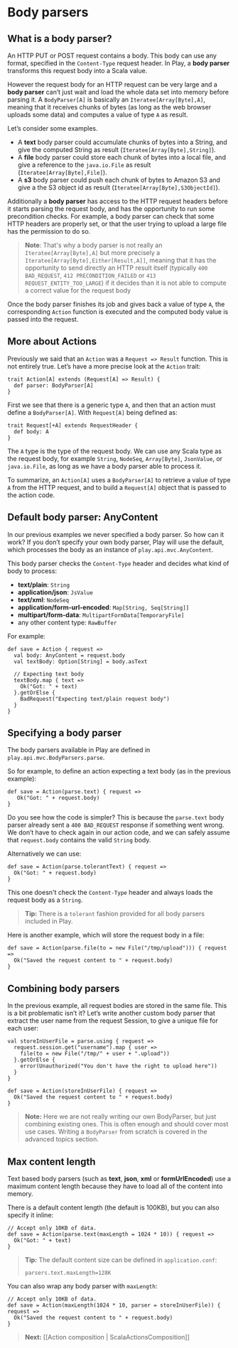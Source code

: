 # Body parsers

## What is a body parser?

An HTTP PUT or POST request contains a body. This body can use any format, specified in the `Content-Type` request header. In Play, a **body parser** transforms this request body into a Scala value. 

However the request body for an HTTP request can be very large and a **body parser** can’t just wait and load the whole data set into memory before parsing it. A `BodyParser[A]` is basically an `Iteratee[Array[Byte],A]`, meaning that it receives chunks of bytes (as long as the web browser uploads some data) and computes a value of type `A` as result.

Let’s consider some examples.

- A **text** body parser could accumulate chunks of bytes into a String, and give the computed String as result (`Iteratee[Array[Byte],String]`).
- A **file** body parser could store each chunk of bytes into a local file, and give a reference to the `java.io.File` as result (`Iteratee[Array[Byte],File]`).
- A **s3** body parser could push each chunk of bytes to Amazon S3 and give a the S3 object id as result (`Iteratee[Array[Byte],S3ObjectId]`).

Additionally a **body parser** has access to the HTTP request headers before it starts parsing the request body, and has the opportunity to run some precondition checks. For example, a body parser can check that some HTTP headers are properly set, or that the user trying to upload a large file has the permission to do so.

> **Note**: That's why a body parser is not really an `Iteratee[Array[Byte],A]` but more precisely a `Iteratee[Array[Byte],Either[Result,A]]`, meaning that it has the opportunity to send directly an HTTP result itself (typically `400 BAD_REQUEST`, `412 PRECONDITION_FAILED` or `413 REQUEST_ENTITY_TOO_LARGE`) if it decides than it is not able to compute a correct value for the request body

Once the body parser finishes its job and gives back a value of type `A`, the corresponding `Action` function is executed and the computed body value is passed into the request.

## More about Actions

Previously we said that an `Action` was a `Request => Result` function. This is not entirely true. Let’s have a more precise look at the `Action` trait:

```
trait Action[A] extends (Request[A] => Result) {
  def parser: BodyParser[A]
}
```

First we see that there is a generic type `A`, and then that an action must define a `BodyParser[A]`. With `Request[A]` being defined as:

```
trait Request[+A] extends RequestHeader {
  def body: A
}
```

The `A` type is the type of the request body. We can use any Scala type as the request body, for example `String`, `NodeSeq`, `Array[Byte]`, `JsonValue`, or `java.io.File`, as long as we have a body parser able to process it.

To summarize, an `Action[A]` uses a `BodyParser[A]` to retrieve a value of type `A` from the HTTP request, and to build a `Request[A]` object that is passed to the action code. 

## Default body parser: AnyContent

In our previous examples we never specified a body parser. So how can it work? If you don’t specify your own body parser, Play will use the default, which processes the body as an instance of `play.api.mvc.AnyContent`.

This body parser checks the `Content-Type` header and decides what kind of body to process:

- **text/plain**: `String`
- **application/json**: `JsValue`
- **text/xml**: `NodeSeq`
- **application/form-url-encoded**: `Map[String, Seq[String]]`
- **multipart/form-data**: `MultipartFormData[TemporaryFile]`
- any other content type: `RawBuffer`

For example:

```
def save = Action { request =>
  val body: AnyContent = request.body
  val textBody: Option[String] = body.asText 
  
  // Expecting text body
  textBody.map { text =>
    Ok("Got: " + text)
  }.getOrElse {
    BadRequest("Expecting text/plain request body")  
  }
}
```

## Specifying a body parser

The body parsers available in Play are defined in `play.api.mvc.BodyParsers.parse`.

So for example, to define an action expecting a text body (as in the previous example):

```
def save = Action(parse.text) { request => 
   Ok("Got: " + request.body) 
} 
```

Do you see how the code is simpler? This is because the `parse.text` body parser already sent a `400 BAD_REQUEST` response if something went wrong. We don’t have to check again in our action code, and we can safely assume that `request.body` contains the valid `String` body.

Alternatively we can use:

```
def save = Action(parse.tolerantText) { request =>
  Ok("Got: " + request.body)
}
```

This one doesn't check the `Content-Type` header and always loads the request body as a `String`.

> **Tip:** There is a `tolerant` fashion provided for all body parsers included in Play.

Here is another example, which will store the request body in a file:

```
def save = Action(parse.file(to = new File("/tmp/upload"))) { request =>
  Ok("Saved the request content to " + request.body)
}
```

## Combining body parsers

In the previous example, all request bodies are stored in the same file. This is a bit problematic isn’t it? Let’s write another custom body parser that extract the user name from the request Session, to give a unique file for each user:

```
val storeInUserFile = parse.using { request =>
  request.session.get("username").map { user =>
    file(to = new File("/tmp/" + user + ".upload"))
  }.getOrElse {
    error(Unauthorized("You don't have the right to upload here"))
  }
}

def save = Action(storeInUserFile) { request =>
  Ok("Saved the request content to " + request.body)  
}

```

> **Note:** Here we are not really writing our own BodyParser, but just combining existing ones. This is often enough and should cover most use cases. Writing a `BodyParser` from scratch is covered in the advanced topics section.

## Max content length

Text based body parsers (such as **text**, **json**, **xml** or **formUrlEncoded**) use a maximum content length because they have to load all of the content into memory. 

There is a default content length (the default is 100KB), but you can also specify it inline:

```
// Accept only 10KB of data.
def save = Action(parse.text(maxLength = 1024 * 10)) { request =>
  Ok("Got: " + text)
}
```

> **Tip:** The default content size can be defined in `application.conf`:
> 
> `parsers.text.maxLength=128K`

You can also wrap any body parser with `maxLength`:

```
// Accept only 10KB of data.
def save = Action(maxLength(1024 * 10, parser = storeInUserFile)) { request =>
  Ok("Saved the request content to " + request.body)  
}
```

> **Next:** [[Action composition | ScalaActionsComposition]]